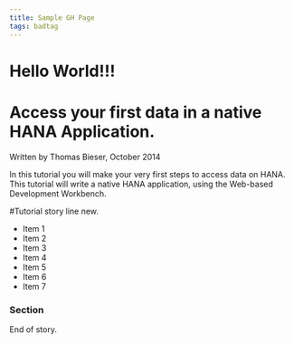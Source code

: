 ```yaml
---
title: Sample GH Page
tags: badtag
---
```

# Hello World!!!

# Access your first data in a native HANA Application.

Written by Thomas Bieser, October 2014

In this tutorial you will make your very first steps to access data on HANA. This tutorial will write a native HANA application, using the Web-based Development Workbench.

#Tutorial story line new.

- Item 1
- Item 2
- Item 3
- Item 4
- Item 5 
- Item 6
- Item 7

### Section

End of story.
